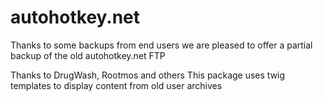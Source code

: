 autohotkey.net
==========

Thanks to some backups from end users we are pleased to offer a partial backup of the old autohotkey.net FTP

Thanks to DrugWash, Rootmos and others
This package uses twig templates to display content from old user archives
